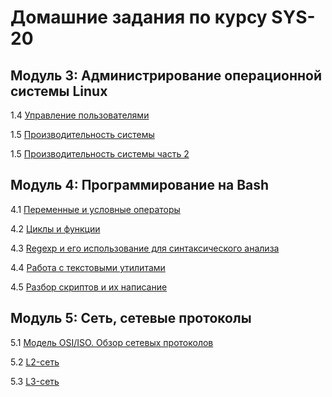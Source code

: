 # Домашние задания по курсу SYS-20

## Модуль 3: Администрирование операционной системы Linux

1.4 [Управление пользователями](3-04.md)

1.5 [Производительность системы](3-05.md)

1.5 [Производительность системы часть 2](3-06.md)

## Модуль 4: Программирование на Bash

4.1 [Переменные и условные операторы](4-01.md)

4.2 [Циклы и функции](4-02.md)

4.3 [Regexp и его использование для синтаксического анализа](4-03.md)

4.4 [Работа с текстовыми утилитами](4-04.md)

4.5 [Разбор скриптов и их написание](4-05.md)

## Модуль 5: Сеть, сетевые протоколы

5.1 [Модель OSI/ISO. Обзор сетевых протоколов](5-01.md)

5.2 [L2-сеть](5-02.md)

5.3 [L3-сеть](5-03.md)
